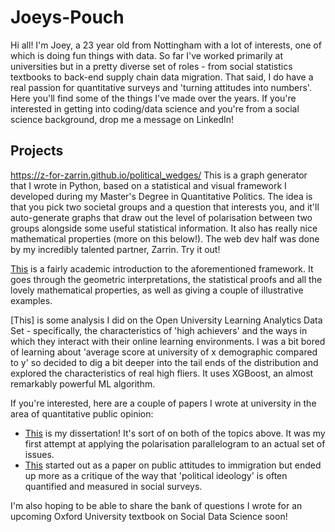 # Joeys-Pouch

Hi all! I'm Joey, a 23 year old from Nottingham with a lot of interests, one of which is doing fun things with data. So far I've worked primarily at universities but in a pretty diverse set of roles - from social statistics textbooks to back-end supply chain data migration. That said, I do have a real passion for quantitative surveys and 'turning attitudes into numbers'. Here you'll find some of the things I've made over the years. If you're interested in getting into coding/data science and you're from a social science background, drop me a message on LinkedIn!

## Projects

https://z-for-zarrin.github.io/political_wedges/ 
This is a graph generator that I wrote in Python, based on a statistical and visual framework I developed during my Master's Degree in Quantitative Politics. The idea is that you pick two societal groups and a question that interests you, and it'll auto-generate graphs that draw out the level of polarisation between two groups alongside some useful statistical information. It also has really nice mathematical properties (more on this below!). The web dev half was done by my incredibly talented partner, Zarrin. Try it out!

[This](https://github.com/JoeysPouch/Joeys-Pouch/blob/main/PolPar-Description-And-Proofs.pdf) is a fairly academic introduction to the aforementioned framework. It goes through the geometric interpretations, the statistical proofs and all the lovely mathematical properties, as well as giving a couple of illustrative examples.

[This] is some analysis I did on the Open University Learning Analytics Data Set - specifically, the characteristics of 'high achievers' and the ways in which they interact with their online learning environments. I was a bit bored of learning about 'average score at university of x demographic compared to y' so decided to dig a bit deeper into the tail ends of the distribution and explored the characteristics of real high fliers. It uses XGBoost, an almost remarkably powerful ML algorithm.

If you're interested, here are a couple of papers I wrote at university in the area of quantitative public opinion: 

- [This](https://github.com/JoeysPouch/Joeys-Pouch/blob/main/MA-Dissertation.pdf) is my dissertation! It's sort of on both of the topics above. It was my first attempt at applying the polarisation parallelogram to an actual set of issues.
- [This](https://github.com/yourusername/yourrepositoryname/blob/Migration-Attitudes-And-Critique-Of-BSA-Quant-Scale/.pdf) started out as a paper on public attitudes to immigration but ended up more as a critique of the way that 'political ideology' is often quantified and measured in social surveys.

I'm also hoping to be able to share the bank of questions I wrote for an upcoming Oxford University textbook on Social Data Science soon!
